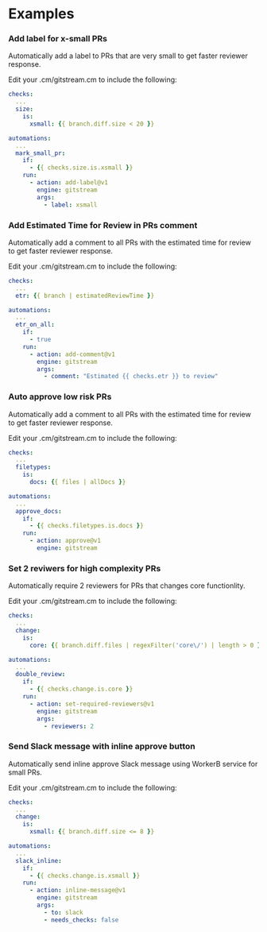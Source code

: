 # Examples

### Add label for x-small PRs

Automatically add a label to PRs that are very small to get faster reviewer response.

Edit your .cm/gitstream.cm to include the following:

```yaml
checks:
  ...
  size:
    is:
      xsmall: {{ branch.diff.size < 20 }}

automations:
  ...
  mark_small_pr:
    if:
      - {{ checks.size.is.xsmall }}
    run:
      - action: add-label@v1
        engine: gitstream
        args:
          - label: xsmall
```

### Add Estimated Time for Review in PRs comment 

Automatically add a comment to all PRs with the estimated time for review to get faster reviewer response.

Edit your .cm/gitstream.cm to include the following:

```yaml
checks:
  ...
  etr: {{ branch | estimatedReviewTime }}

automations:
  ...
  etr_on_all:
    if:
      - true
    run:
      - action: add-comment@v1
        engine: gitstream
        args:
          - comment: "Estimated {{ checks.etr }} to review"
```

### Auto approve low risk PRs 

Automatically add a comment to all PRs with the estimated time for review to get faster reviewer response.

Edit your .cm/gitstream.cm to include the following:

```yaml
checks:
  ...
  filetypes:
    is:
      docs: {{ files | allDocs }}

automations:
  ...
  approve_docs:
    if:
      - {{ checks.filetypes.is.docs }}
    run:
      - action: approve@v1
        engine: gitstream
```

### Set 2 reviwers for high complexity PRs 

Automatically require 2 reviewers for PRs that changes core functionlity.

Edit your .cm/gitstream.cm to include the following:

```yaml
checks:
  ...
  change:
    is:
      core: {{ branch.diff.files | regexFilter('core\/') | length > 0 }}

automations:
  ...
  double_review:
    if:
      - {{ checks.change.is.core }}
    run:
      - action: set-required-reviewers@v1
        engine: gitstream
        args:
          - reviewers: 2
```

### Send Slack message with inline approve button 

Automatically send inline approve Slack message using WorkerB service for small PRs.

Edit your .cm/gitstream.cm to include the following:

```yaml
checks:
  ...
  change:
    is:
      xsmall: {{ branch.diff.size <= 8 }}

automations:
  ...
  slack_inline:
    if:
      - {{ checks.change.is.xsmall }}
    run:
      - action: inline-message@v1
        engine: gitstream
        args:
          - to: slack
          - needs_checks: false
```